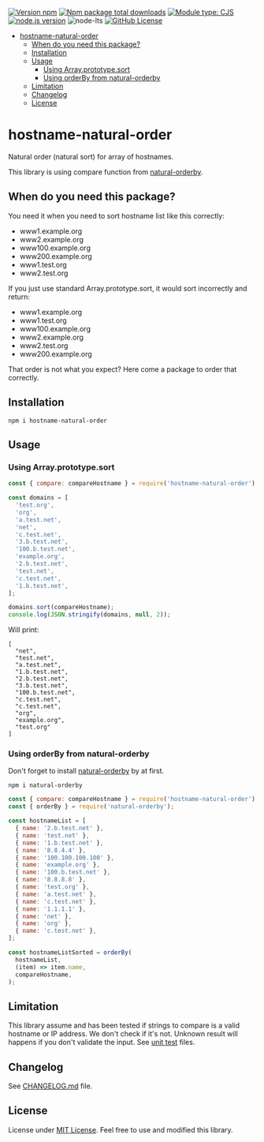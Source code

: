 [![Version npm](https://img.shields.io/npm/v/hostname-natural-order.svg)](https://www.npmjs.com/package/hostname-natural-order)
[![Npm package total downloads](https://img.shields.io/npm/dt/hostname-natural-order)](https://npmjs.com/package/hostname-natural-order)
[![Module type: CJS](https://img.shields.io/badge/module%20type-cjs-brightgreen)](https://github.com/voxpelli/badges-cjs-esm)
[![node.js version](https://img.shields.io/node/v/hostname-natural-order)](https://www.npmjs.com/package/hostname-natural-order)
![node-lts](https://img.shields.io/node/v-lts/hostname-natural-order)
[![GitHub License](https://img.shields.io/github/license/adhisimon/hostname-natural-order)](https://github.com/adhisimon/hostname-natural-order/blob/main/LICENSE)



- [hostname-natural-order](#hostname-natural-order)
  - [When do you need this package?](#when-do-you-need-this-package)
  - [Installation](#installation)
  - [Usage](#usage)
    - [Using Array.prototype.sort](#using-arrayprototypesort)
    - [Using orderBy from natural-orderby](#using-orderby-from-natural-orderby)
  - [Limitation](#limitation)
  - [Changelog](#changelog)
  - [License](#license)

# hostname-natural-order
Natural order (natural sort) for array of hostnames.

This library is using compare function from [natural-orderby](https://github.com/yobacca/natural-orderby).

## When do you need this package?
You need it when you need to sort hostname list like this correctly:
- www1.example.org
- www2.example.org
- www100.example.org
- www200.example.org
- www1.test.org
- www2.test.org

If you just use standard Array.prototype.sort, it would sort incorrectly and return:
- www1.example.org
- www1.test.org
- www100.example.org
- www2.example.org
- www2.test.org
- www200.example.org

That order is not what you expect? Here come a package to order that correctly.

## Installation

```
npm i hostname-natural-order
```

## Usage

### Using Array.prototype.sort
```javascript
const { compare: compareHostname } = require('hostname-natural-order');

const domains = [
  'test.org',
  'org',
  'a.test.net',
  'net',
  'c.test.net',
  '3.b.test.net',
  '100.b.test.net',
  'example.org',
  '2.b.test.net',
  'test.net',
  'c.test.net',
  '1.b.test.net',
];

domains.sort(compareHostname);
console.log(JSON.stringify(domains, null, 2));
```

Will print:
```
[
  "net",
  "test.net",
  "a.test.net",
  "1.b.test.net",
  "2.b.test.net",
  "3.b.test.net",
  "100.b.test.net",
  "c.test.net",
  "c.test.net",
  "org",
  "example.org",
  "test.org"
]
```

### Using orderBy from natural-orderby

Don't forget to install [natural-orderby](https://github.com/yobacca/natural-orderby) by at first.

```
npm i natural-orderby
```

```javascript
const { compare: compareHostname } = require('hostname-natural-order');
const { orderBy } = require('natural-orderby');

const hostnameList = [
  { name: '2.b.test.net' },
  { name: 'test.net' },
  { name: '1.b.test.net' },
  { name: '8.8.4.4' },
  { name: '100.100.100.100' },
  { name: 'example.org' },
  { name: '100.b.test.net' },
  { name: '8.8.8.8' },
  { name: 'test.org' },
  { name: 'a.test.net' },
  { name: 'c.test.net' },
  { name: '1.1.1.1' },
  { name: 'net' },
  { name: 'org' },
  { name: 'c.test.net' },
];

const hostnameListSorted = orderBy(
  hostnameList,
  (item) => item.name,
  compareHostname,
);
```

## Limitation
This library assume and has been tested if strings to compare is a valid hostname or IP address. We don't check if it's not.
Unknown result will happens if you don't validate the input.
See [unit test](./test/) files.

## Changelog
See [CHANGELOG.md](./CHANGELOG.md) file.

## License
License under [MIT License](./LICENSE). Feel free to use and modified this library.
